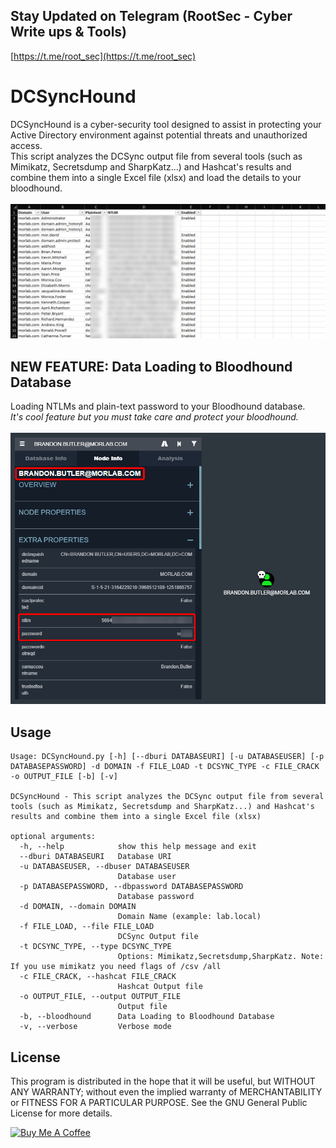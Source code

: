 ## Stay Updated on Telegram (RootSec - Cyber Write ups & Tools)
[https://t.me/root_sec](https://t.me/root_sec)

# DCSyncHound
DCSyncHound is a cyber-security tool designed to assist in protecting your Active Directory environment against potential threats and unauthorized access.\
This script analyzes the DCSync output file from several tools (such as Mimikatz, Secretsdump and SharpKatz...) and Hashcat's results and combine them into a single Excel file (xlsx) and load the details to your bloodhound.\
\
![Excel Screenshot](./images/excel_screenshot.png)

## NEW FEATURE: Data Loading to Bloodhound Database
Loading NTLMs and plain-text password to your Bloodhound database.\
*It's cool feature but you must take care and protect your bloodhound.*\
\
![Bloodhound Screenshot](./images/bh_screenshot.png)

## Usage
```
Usage: DCSyncHound.py [-h] [--dburi DATABASEURI] [-u DATABASEUSER] [-p DATABASEPASSWORD] -d DOMAIN -f FILE_LOAD -t DCSYNC_TYPE -c FILE_CRACK -o OUTPUT_FILE [-b] [-v]

DCSyncHound - This script analyzes the DCSync output file from several tools (such as Mimikatz, Secretsdump and SharpKatz...) and Hashcat's results and combine them into a single Excel file (xlsx)

optional arguments:
  -h, --help            show this help message and exit
  --dburi DATABASEURI   Database URI
  -u DATABASEUSER, --dbuser DATABASEUSER
                        Database user
  -p DATABASEPASSWORD, --dbpassword DATABASEPASSWORD
                        Database password
  -d DOMAIN, --domain DOMAIN
                        Domain Name (example: lab.local)
  -f FILE_LOAD, --file FILE_LOAD
                        DCSync Output file
  -t DCSYNC_TYPE, --type DCSYNC_TYPE
                        Options: Mimikatz,Secretsdump,SharpKatz. Note: If you use mimikatz you need flags of /csv /all
  -c FILE_CRACK, --hashcat FILE_CRACK
                        Hashcat Output file
  -o OUTPUT_FILE, --output OUTPUT_FILE
                        Output file
  -b, --bloodhound      Data Loading to Bloodhound Database
  -v, --verbose         Verbose mode
```

## License
This program is distributed in the hope that it will be useful, but WITHOUT ANY WARRANTY; without even the implied warranty of MERCHANTABILITY or FITNESS FOR A PARTICULAR PURPOSE. See the GNU General Public License for more details.


<a href="https://www.buymeacoffee.com/mordavid" target="_blank"><img src="https://cdn.buymeacoffee.com/buttons/v2/default-yellow.png" alt="Buy Me A Coffee" style="height: 60px !important;width: 217px !important;" ></a>

